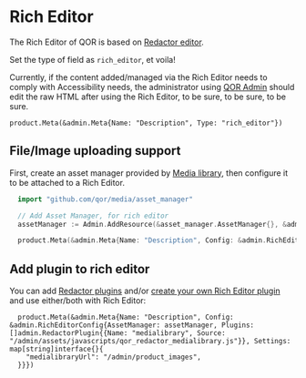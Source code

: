 # Rich Editor

The Rich Editor of QOR is based on [Redactor editor](https://imperavi.com/redactor/docs/).

Set the type of field as `rich_editor`, et voila!

Currently, if the content added/managed via the Rich Editor needs to comply with Accessibility needs, the administrator using [QOR Admin](../chapter2/setup.md) should edit the raw HTML after using the Rich Editor, to be sure, to be sure, to be sure.

```
product.Meta(&admin.Meta{Name: "Description", Type: "rich_editor"})
```

## File/Image uploading support

First, create an asset manager provided by [Media library](plugins/media-library.md), then configure it to be attached to a Rich Editor.

```go
  import "github.com/qor/media/asset_manager"

  // Add Asset Manager, for rich editor
  assetManager := Admin.AddResource(&asset_manager.AssetManager{}, &admin.Config{Invisible: true})

  product.Meta(&admin.Meta{Name: "Description", Config: &admin.RichEditorConfig{AssetManager: assetManager}})
```

## Add plugin to rich editor

You can add [Redactor plugins](https://imperavi.com/redactor/plugins/) and/or [create your own Rich Editor plugin](https://imperavi.com/redactor/docs/how-to-create-plugin/) and use either/both with Rich Editor:

```
  product.Meta(&admin.Meta{Name: "Description", Config: &admin.RichEditorConfig{AssetManager: assetManager, Plugins: []admin.RedactorPlugin{{Name: "medialibrary", Source: "/admin/assets/javascripts/qor_redactor_medialibrary.js"}}, Settings: map[string]interface{}{
    "medialibraryUrl": "/admin/product_images",
  }}})
```

